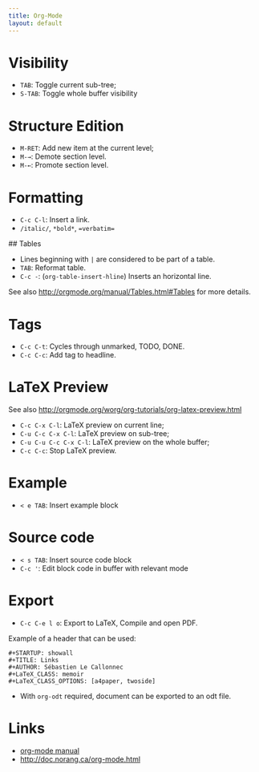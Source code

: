 ```yaml
---
title: Org-Mode
layout: default
---
```


# Visibility

- `TAB`: Toggle current sub-tree;
- `S-TAB`: Toggle whole buffer visibility

# Structure Edition

- `M-RET`: Add new item at the current level;
- `M-→`: Demote section level.
- `M-←`: Promote section level.

# Formatting

- `C-c C-l`: Insert a link.
- `/italic/`, `*bold*`, `=verbatim=`

## Tables

- Lines beginning with `|` are considered to be part of a table.
- `TAB`: Reformat table.
- `C-c -`: (`org-table-insert-hline`) Inserts an horizontal line.


See also http://orgmode.org/manual/Tables.html#Tables for more details.

# Tags

- `C-c C-t`: Cycles through unmarked, TODO, DONE.
- `C-c C-c`: Add tag to headline.


# LaTeX Preview

See also http://orgmode.org/worg/org-tutorials/org-latex-preview.html

- `C-c C-x C-l`: LaTeX preview on current line;
- `C-u C-c C-x C-l`: LaTeX preview on sub-tree;
- `C-u C-u C-c C-x C-l`: LaTeX preview on the whole buffer;
- `C-c C-c`: Stop LaTeX preview.

# Example

- `< e TAB`: Insert example block

# Source code

- `< s TAB`: Insert source code block
- `C-c '`: Edit block code in buffer with relevant mode

# Export

- `C-c C-e l o`: Export to LaTeX, Compile and open PDF.

Example of a header that can be used:

```
#+STARTUP: showall
#+TITLE: Links
#+AUTHOR: Sébastien Le Callonnec
#+LaTeX_CLASS: memoir
#+LaTeX_CLASS_OPTIONS: [a4paper, twoside]
```

- With `org-odt` required, document can be exported to an odt file.

# Links

- [org-mode manual](http://orgmode.org/manual/)
- http://doc.norang.ca/org-mode.html
